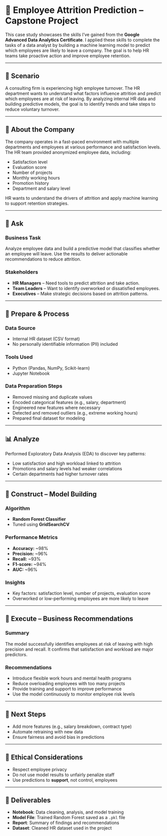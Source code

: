 # 💼 Employee Attrition Prediction – Capstone Project

This case study showcases the skills I’ve gained from the **Google Advanced Data Analytics Certificate**. I applied these skills to complete the tasks of a data analyst by building a machine learning model to predict which employees are likely to leave a company. The goal is to help HR teams take proactive action and improve employee retention.

---

## 🧠 Scenario

A consulting firm is experiencing high employee turnover. The HR department wants to understand what factors influence attrition and predict which employees are at risk of leaving. By analyzing internal HR data and building predictive models, the goal is to identify trends and take steps to reduce voluntary turnover.

---

## 🏢 About the Company

The company operates in a fast-paced environment with multiple departments and employees at various performance and satisfaction levels. The HR team provided anonymized employee data, including:

- Satisfaction level  
- Evaluation score  
- Number of projects  
- Monthly working hours  
- Promotion history  
- Department and salary level  

HR wants to understand the drivers of attrition and apply machine learning to support retention strategies.

---

## 📌 Ask

### Business Task
Analyze employee data and build a predictive model that classifies whether an employee will leave. Use the results to deliver actionable recommendations to reduce attrition.

### Stakeholders
- **HR Managers** – Need tools to predict attrition and take action.
- **Team Leaders** – Want to identify overworked or dissatisfied employees.
- **Executives** – Make strategic decisions based on attrition patterns.

---

## 🧹 Prepare & Process

### Data Source
- Internal HR dataset (CSV format)
- No personally identifiable information (PII) included

### Tools Used
- Python (Pandas, NumPy, Scikit-learn)
- Jupyter Notebook

### Data Preparation Steps
- Removed missing and duplicate values  
- Encoded categorical features (e.g., salary, department)  
- Engineered new features where necessary  
- Detected and removed outliers (e.g., extreme working hours)  
- Prepared final dataset for modeling

---

## 📊 Analyze

Performed Exploratory Data Analysis (EDA) to discover key patterns:
- Low satisfaction and high workload linked to attrition
- Promotions and salary levels had weaker correlations
- Certain departments had higher turnover rates

---

## 🤖 Construct – Model Building

### Algorithm
- **Random Forest Classifier**  
- Tuned using **GridSearchCV**

### Performance Metrics
- **Accuracy:** ~98%  
- **Precision:** ~96%  
- **Recall:** ~93%  
- **F1-score:** ~94%  
- **AUC:** ~96%

### Insights
- Key factors: satisfaction level, number of projects, evaluation score
- Overworked or low-performing employees are more likely to leave

---

## 🚀 Execute – Business Recommendations

### Summary
The model successfully identifies employees at risk of leaving with high precision and recall. It confirms that satisfaction and workload are major predictors.

### Recommendations
- Introduce flexible work hours and mental health programs  
- Reduce overloading employees with too many projects  
- Provide training and support to improve performance  
- Use the model continuously to monitor employee risk levels

---

## 🔄 Next Steps

- Add more features (e.g., salary breakdown, contract type)  
- Automate retraining with new data  
- Ensure fairness and avoid bias in predictions

---

## 🔐 Ethical Considerations

- Respect employee privacy  
- Do not use model results to unfairly penalize staff  
- Use predictions to **support**, not control, employees

---

## 📁 Deliverables

- **Notebook**: Data cleaning, analysis, and model training  
- **Model File**: Trained Random Forest saved as a `.pkl` file  
- **Report**: Summary of findings and recommendations  
- **Dataset**: Cleaned HR dataset used in the project

